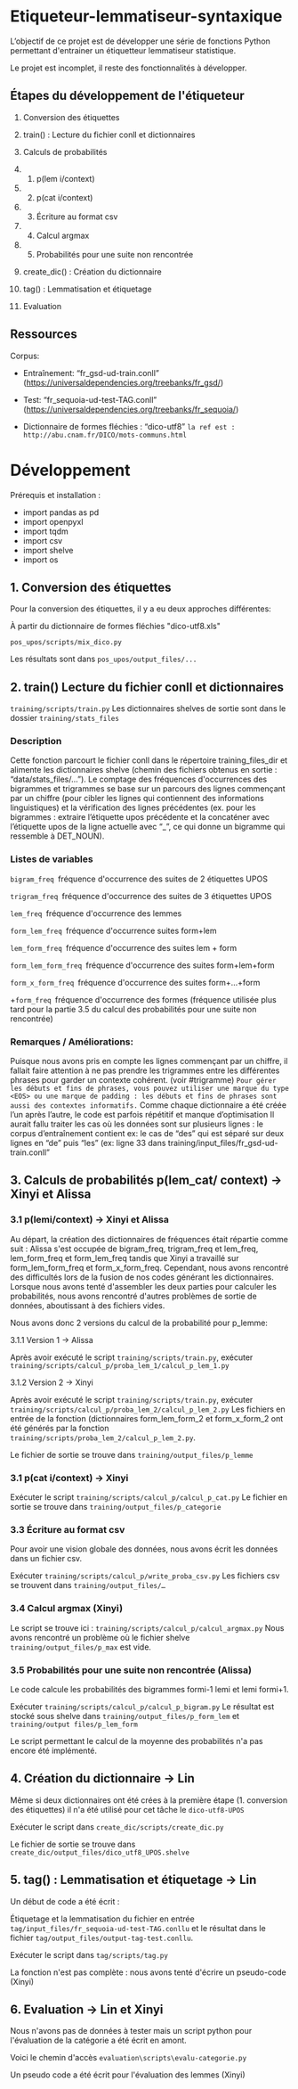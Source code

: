 # Etiqueteur-lemmatiseur-syntaxique
L’objectif de ce projet est de développer une série de fonctions Python permettant d'entrainer un étiquetteur lemmatiseur statistique.

Le projet est incomplet, il reste des fonctionnalités à développer.

## Étapes du développement de l'étiqueteur

1. Conversion des étiquettes 

2. train() : Lecture du fichier conll et dictionnaires

3. Calculs de probabilités

3. 1. p(lem i/context)

3. 2. p(cat i/context)

3. 3. Écriture au format csv

3. 4. Calcul argmax 

3. 5. Probabilités pour une suite non rencontrée

4. create_dic() : Création du dictionnaire 

5. tag() : Lemmatisation et étiquetage 

6. Evaluation
## Ressources

Corpus: 
* Entraînement: “fr_gsd-ud-train.conll” (https://universaldependencies.org/treebanks/fr_gsd/)

* Test: “fr_sequoia-ud-test-TAG.conll” (https://universaldependencies.org/treebanks/fr_sequoia/) 

* Dictionnaire de formes fléchies : “dico-utf8” `la ref est : http://abu.cnam.fr/DICO/mots-communs.html`


# Développement

Prérequis et installation : 
* import pandas as pd
* import openpyxl
* import tqdm 
* import csv
* import shelve
* import os

## 1. Conversion des étiquettes 

Pour la conversion des étiquettes, il y a eu deux approches différentes:

À partir du dictionnaire de formes fléchies "dico-utf8.xls"

    pos_upos/scripts/mix_dico.py

Les résultats sont dans `pos_upos/output_files/... `

## 2. train() Lecture du fichier conll et dictionnaires

 `training/scripts/train.py`
Les dictionnaires shelves de sortie sont dans le dossier `training/stats_files`

### Description
Cette fonction parcourt le fichier conll dans le répertoire training_files_dir et alimente les dictionnaires shelve (chemin des fichiers obtenus en sortie : “data/stats_files/…”).
Le comptage des fréquences d'occurrences des bigrammes et trigrammes se base sur un parcours des lignes commençant par un chiffre (pour cibler les lignes qui contiennent des informations linguistiques) et la vérification des lignes précédentes (ex. pour les bigrammes : extraire l’étiquette upos précédente et la concaténer avec l’étiquette upos de la ligne actuelle avec “_”, ce qui donne un bigramme qui ressemble à DET_NOUN).


### Listes de variables

`bigram_freq `fréquence d'occurrence des suites de 2 étiquettes UPOS

`trigram_freq `fréquence d'occurrence des suites de 3 étiquettes UPOS

`lem_freq `fréquence d'occurrence des lemmes

`form_lem_freq `fréquence d'occurrence suites form+lem

`lem_form_freq `fréquence d'occurrence des suites lem + form

`form_lem_form_freq `fréquence d'occurrence des suites form+lem+form

`form_x_form_freq `fréquence d'occurrence des suites form+...+form

+`form_freq `fréquence d'occurrence des formes (fréquence utilisée plus tard pour la partie 3.5 du calcul des probabilités pour une suite non rencontrée)

### Remarques / Améliorations: 

Puisque nous avons pris en compte les lignes commençant par un chiffre, il fallait faire attention à ne pas prendre les trigrammes entre les différentes phrases pour garder un contexte cohérent. (voir #trigramme)
`Pour gérer les débuts et fins de phrases, vous pouvez utiliser une marque du type <EOS> ou une marque de padding : les débuts et fins de phrases sont aussi des contextes informatifs.`
Comme chaque dictionnaire a été créée l’un après l’autre, le code est parfois répétitif et manque d’optimisation
Il aurait fallu traiter les cas où les données sont sur plusieurs lignes : le corpus d’entraînement contient ex: le cas de “des” qui est séparé sur deux lignes en “de” puis “les” (ex: ligne 33 dans training/input_files/fr_gsd-ud-train.conll”

## 3. Calculs de probabilités p(lem_cat/ context) -> Xinyi et Alissa

### 3.1 p(lemi/context) -> Xinyi et Alissa

Au départ, la création des dictionnaires de fréquences était répartie comme suit : Alissa s'est occupée de bigram_freq, trigram_freq et lem_freq, lem_form_freq et form_lem_freq tandis que Xinyi a travaillé sur form_lem_form_freq et form_x_form_freq. Cependant, nous avons rencontré des difficultés lors de la fusion de nos codes générant les dictionnaires. Lorsque nous avons tenté d'assembler les deux parties pour calculer les probabilités, nous avons rencontré d'autres problèmes de sortie de données, aboutissant à des fichiers vides.

Nous avons donc 2 versions du calcul de la probabilité pour p_lemme: 

3.1.1  Version 1 -> Alissa

Après avoir exécuté le script `training/scripts/train.py`, exécuter `training/scripts/calcul_p/proba_lem_1/calcul_p_lem_1.py`

3.1.2 Version 2 -> Xinyi

Après avoir exécuté le script `training/scripts/train.py`, exécuter `training/scripts/calcul_p/proba_lem_2/calcul_p_lem_2.py`
Les fichiers en entrée de la fonction (dictionnaires form_lem_form_2 et form_x_form_2 ont été générés par la fonction `training/scripts/proba_lem_2/calcul_p_lem_2.py`.

Le fichier de sortie se trouve dans `training/output_files/p_lemme`

### 3.1 p(cat i/context) -> Xinyi

Exécuter le script `training/scripts/calcul_p/calcul_p_cat.py`
Le fichier en sortie se trouve dans `training/output_files/p_categorie`

### 3.3 Écriture au format csv

Pour avoir une vision globale des données, nous avons écrit les données dans un fichier csv.

Exécuter `training/scripts/calcul_p/write_proba_csv.py`
Les fichiers csv se trouvent dans `training/output_files/…`

### 3.4 Calcul argmax (Xinyi)

Le script se trouve ici : `training/scripts/calcul_p/calcul_argmax.py`
Nous avons rencontré un problème où le fichier shelve `training/output_files/p_max`  est vide.

### 3.5 Probabilités pour une suite non rencontrée (Alissa)
Le code calcule les probabilités des bigrammes formi-1 lemi et lemi formi+1.

Exécuter `training/scripts/calcul_p/calcul_p_bigram.py`
Le résultat est stocké sous shelve dans `training/output_files/p_form_lem` et `training/output files/p_lem_form`

Le script permettant le calcul de la moyenne des probabilités n'a pas encore été implémenté.

## 4. Création du dictionnaire -> Lin

Même si deux dictionnaires ont été crées à la première étape (1. conversion des étiquettes) il n'a été utilisé pour cet tâche le `dico-utf8-UPOS`

Exécuter le script dans `create_dic/scripts/create_dic.py`

Le fichier de sortie se trouve dans `create_dic/output_files/dico_utf8_UPOS.shelve`


## 5. tag() : Lemmatisation et étiquetage -> Lin

Un début de code a été écrit : 

Étiquetage et la lemmatisation du fichier en entrée `tag/input_files/fr_sequoia-ud-test-TAG.conllu` et le résultat dans le fichier `tag/output_files/output-tag-test.conllu`. 

Exécuter le script dans `tag/scripts/tag.py`

La fonction n'est pas complète : nous avons tenté d'écrire un pseudo-code (Xinyi)

## 6. Evaluation -> Lin et Xinyi

Nous n'avons pas de données à tester mais un script python pour l'évaluation de la catégorie a été écrit en amont.

Voici le chemin d'accès `evaluation\scripts\evalu-categorie.py`

Un pseudo code a été écrit pour l'évaluation des lemmes (Xinyi)
